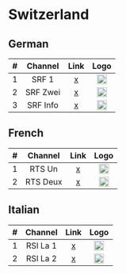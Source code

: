 <h1>Switzerland</h1>

<h2>German</h2>

| #   | Channel         | Link  | Logo |
|:---:|:---------------:|:-----:|:-----:
| 1   | SRF 1           | [x]() | <img height="20" src="https://i.imgur.com/KCPHba2.png"/> |
| 2   | SRF Zwei        | [x]() | <img height="20" src="https://i.imgur.com/bddk7KJ.png"/> |
| 3   | SRF Info        | [x]() | <img height="20" src="https://i.imgur.com/RhIRCe6.png"/> |

<h2>French</h2>

| #   | Channel   | Link   | Logo |
|:---:|:---------:|:------:|:-----:
| 1   | RTS Un    | [x]() | <img height="20" src="https://i.imgur.com/gWuuBZc.png"/> |
| 2   | RTS Deux  | [x]() | <img height="20" src="https://i.imgur.com/BFJa8GT.png"/> |

<h2>Italian</h2>

| #   | Channel   | Link   | Logo |
|:---:|:---------:|:------:|:-----:
| 1   | RSI La 1  | [x]() | <img height="20" src="https://i.imgur.com/j8ogbli.png"/> |
| 2   | RSI La 2  | [x]() | <img height="20" src="https://i.imgur.com/vm62h3t.png"/> |
